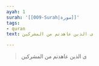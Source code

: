 ```yaml
---
ayah: 1
surah: '[[009-Surah|سورة]]'
tags:
- quran
text: ى الذين عاهدتم من المشركين

---
```

> ى الذين عاهدتم من المشركين
